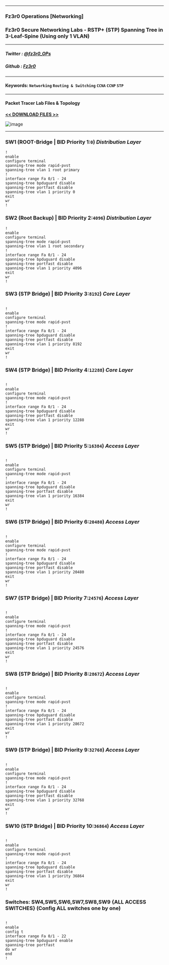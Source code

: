 
---

### Fz3r0 Operations  [Networking]

### Fz3r0 Secure Networking Labs - RSTP+ (STP) Spanning Tree in 3-Leaf-Spine (Using only 1 VLAN)

---

##### Twitter  : [@fz3r0_OPs](https://twitter.com/Fz3r0_OPs) 
##### Github  : [Fz3r0](https://github.com/fz3r0) 

---

#### Keywords: `Networking` `Routing & Switching` `CCNA` `CCNP` `STP`

---

#### Packet Tracer Lab Files & Topology

[**<< DOWNLOAD FILES >>**](https://github.com/Fz3r0/Fz3r0/files/8567524/5___fz3r0_OPs_Routing_._Switching_STP_Bible_3_leaf_datacenter.zip)

![image](https://user-images.githubusercontent.com/94720207/165410114-fbc6e7ed-c660-4b00-9375-71d114dbbe9d.png)

---

### SW1 (ROOT-Bridge | BID Priority 1:`0`) _Distribution Layer_

```
!
enable
configure terminal
spanning-tree mode rapid-pvst
spanning-tree vlan 1 root primary
!
interface range Fa 0/1 - 24
spanning-tree bpduguard disable
spanning-tree portfast disable
spanning-tree vlan 1 priority 0
exit
wr
!

``` 

### SW2 (Root Backup) | BID Priority 2:`4096`) _Distribution Layer_

```
!
enable
configure terminal
spanning-tree mode rapid-pvst
spanning-tree vlan 1 root secondary
!
interface range Fa 0/1 - 24
spanning-tree bpduguard disable
spanning-tree portfast disable
spanning-tree vlan 1 priority 4096
exit
wr
!

``` 

### SW3 (STP Bridge) | BID Priority 3:`8192`) _Core Layer_

```

!
enable
configure terminal
spanning-tree mode rapid-pvst
!
interface range Fa 0/1 - 24
spanning-tree bpduguard disable
spanning-tree portfast disable
spanning-tree vlan 1 priority 8192
exit
wr
!

``` 

### SW4 (STP Bridge) | BID Priority 4:`12288`) _Core Layer_

```

!
enable
configure terminal
spanning-tree mode rapid-pvst
!
interface range Fa 0/1 - 24
spanning-tree bpduguard disable
spanning-tree portfast disable
spanning-tree vlan 1 priority 12288
exit
wr
!

``` 

### SW5 (STP Bridge) | BID Priority 5:`16384`) _Access Layer_


```

!
enable
configure terminal
spanning-tree mode rapid-pvst
!
interface range Fa 0/1 - 24
spanning-tree bpduguard disable
spanning-tree portfast disable
spanning-tree vlan 1 priority 16384
exit
wr
!

``` 

### SW6 (STP Bridge) | BID Priority 6:`20480`) _Access Layer_

```

!
enable
configure terminal
spanning-tree mode rapid-pvst
!
interface range Fa 0/1 - 24
spanning-tree bpduguard disable
spanning-tree portfast disable
spanning-tree vlan 1 priority 20480
exit
wr
!

``` 

### SW7 (STP Bridge) | BID Priority 7:`24576`) _Access Layer_

```

!
enable
configure terminal
spanning-tree mode rapid-pvst
!
interface range Fa 0/1 - 24
spanning-tree bpduguard disable
spanning-tree portfast disable
spanning-tree vlan 1 priority 24576
exit
wr
!

``` 

### SW8 (STP Bridge) | BID Priority 8:`28672`) _Access Layer_

```

!
enable
configure terminal
spanning-tree mode rapid-pvst
!
interface range Fa 0/1 - 24
spanning-tree bpduguard disable
spanning-tree portfast disable
spanning-tree vlan 1 priority 28672
exit
wr
!

``` 

### SW9 (STP Bridge) | BID Priority 9:`32768`) _Access Layer_

```

!
enable
configure terminal
spanning-tree mode rapid-pvst
!
interface range Fa 0/1 - 24
spanning-tree bpduguard disable
spanning-tree portfast disable
spanning-tree vlan 1 priority 32768
exit
wr
!

``` 

### SW10 (STP Bridge) | BID Priority 10:`36864`) _Access Layer_

```

!
enable
configure terminal
spanning-tree mode rapid-pvst
!
interface range Fa 0/1 - 24
spanning-tree bpduguard disable
spanning-tree portfast disable
spanning-tree vlan 1 priority 36864
exit
wr
!

```

### Switches: SW4,SW5,SW6,SW7,SW8,SW9 {ALL ACCESS SWITCHES} (Config ALL switches one by one)

```

!
enable
config t
interface range Fa 0/1 - 22
spanning-tree bpduguard enable
spanning-tree portfast
do wr
end
!

```
